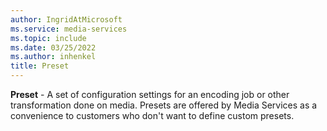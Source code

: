 ```yaml
---
author: IngridAtMicrosoft
ms.service: media-services
ms.topic: include
ms.date: 03/25/2022
ms.author: inhenkel
title: Preset
---
```


**Preset** - A set of configuration settings for an encoding job or other transformation done on media. Presets are offered by Media Services as a convenience to customers who don't want to define custom presets.
